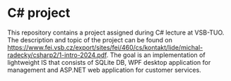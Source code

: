 # C# project
This repository contains a project assigned during C# lecture at VSB-TUO. The description and topic of the project can be found on https://www.fei.vsb.cz/export/sites/fei/460/cs/kontakt/lide/michal-radecky/csharp2/1-intro-2024.pdf. The goal is an implementation of lightweight IS that consists of SQLite DB, WPF desktop application for management and ASP.NET web application for customer services.

